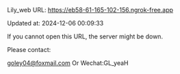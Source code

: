 Lily_web URL: https://eb58-61-165-102-156.ngrok-free.app

Updated at: 2024-12-06 00:09:33

If you cannot open this URL, the server might be down.

Please contact: 

goley04@foxmail.com Or Wechat:GL_yeaH